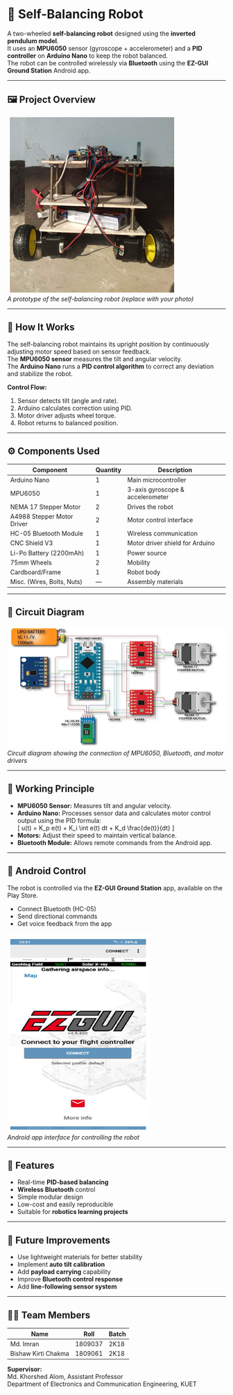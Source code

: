 # 🤖 Self-Balancing Robot

A two-wheeled **self-balancing robot** designed using the **inverted pendulum model**.  
It uses an **MPU6050** sensor (gyroscope + accelerometer) and a **PID controller** on **Arduino Nano** to keep the robot balanced.  
The robot can be controlled wirelessly via **Bluetooth** using the **EZ-GUI Ground Station** Android app.

---

## 🖼️ Project Overview

![Robot Image](bot.png)  
*A prototype of the self-balancing robot (replace with your photo)*

---

## 🧠 How It Works

The self-balancing robot maintains its upright position by continuously adjusting motor speed based on sensor feedback.  
The **MPU6050 sensor** measures the tilt and angular velocity.  
The **Arduino Nano** runs a **PID control algorithm** to correct any deviation and stabilize the robot.

**Control Flow:**
1. Sensor detects tilt (angle and rate).
2. Arduino calculates correction using PID.
3. Motor driver adjusts wheel torque.
4. Robot returns to balanced position.

---

## ⚙️ Components Used

| Component | Quantity | Description |
|------------|-----------|-------------|
| Arduino Nano | 1 | Main microcontroller |
| MPU6050 | 1 | 3-axis gyroscope & accelerometer |
| NEMA 17 Stepper Motor | 2 | Drives the robot |
| A4988 Stepper Motor Driver | 2 | Motor control interface |
| HC-05 Bluetooth Module | 1 | Wireless communication |
| CNC Shield V3 | 1 | Motor driver shield for Arduino |
| Li-Po Battery (2200mAh) | 1 | Power source |
| 75mm Wheels | 2 | Mobility |
| Cardboard/Frame | 1 | Robot body |
| Misc. (Wires, Bolts, Nuts) | — | Assembly materials |

---

## 🔌 Circuit Diagram

![Circuit Diagram](circuit_diagram.png)  
*Circuit diagram showing the connection of MPU6050, Bluetooth, and motor drivers*

---

## 🧩 Working Principle

- **MPU6050 Sensor:** Measures tilt and angular velocity.  
- **Arduino Nano:** Processes sensor data and calculates motor control output using the PID formula:  
  \[
  u(t) = K_p e(t) + K_i \int e(t) dt + K_d \frac{de(t)}{dt}
  \]
- **Motors:** Adjust their speed to maintain vertical balance.
- **Bluetooth Module:** Allows remote commands from the Android app.

---

## 📱 Android Control

The robot is controlled via the **EZ-GUI Ground Station** app, available on the Play Store.

- Connect Bluetooth (HC-05)
- Send directional commands
- Get voice feedback from the app

![EZ-GUI App Screenshot](app.png)  
*Android app interface for controlling the robot*

---

## 🚀 Features

- Real-time **PID-based balancing**
- **Wireless Bluetooth** control
- Simple modular design
- Low-cost and easily reproducible
- Suitable for **robotics learning projects**

---

## 🔧 Future Improvements

- Use lightweight materials for better stability  
- Implement **auto tilt calibration**  
- Add **payload carrying** capability  
- Improve **Bluetooth control response**  
- Add **line-following sensor system**

---

## 👨‍💻 Team Members

| Name | Roll | Batch |
|------|------|-------|
| Md. Imran | 1809037 | 2K18 |
| Bishaw Kirti Chakma | 1809061 | 2K18 |

**Supervisor:**  
Md. Khorshed Alom, Assistant Professor  
Department of Electronics and Communication Engineering, KUET
